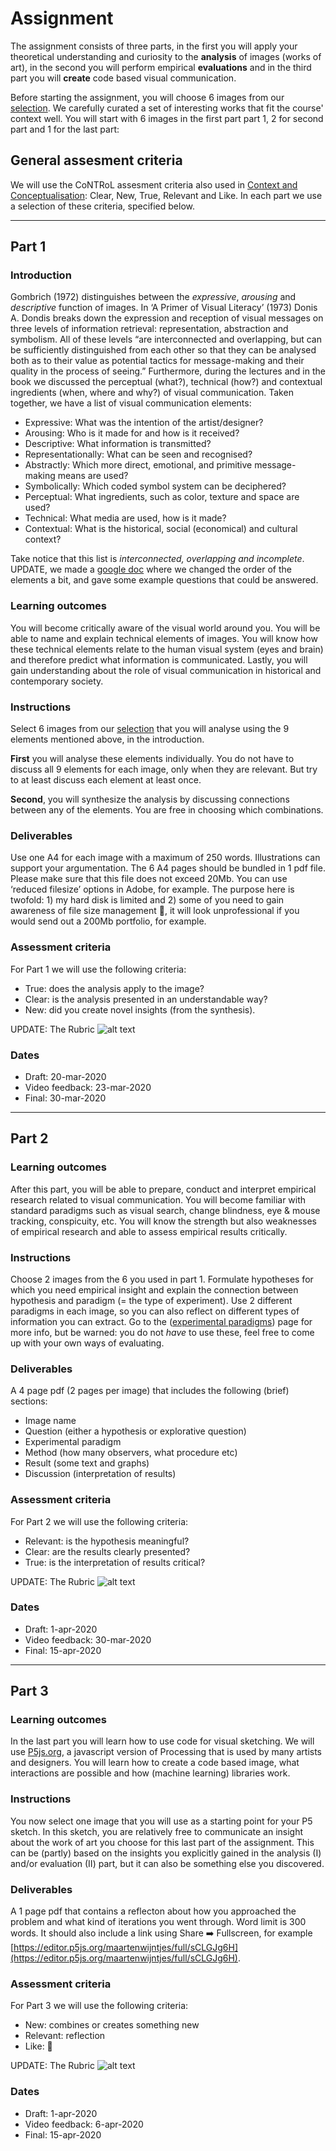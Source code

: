 # Assignment

<!--
### Resources
You can use the reader (VCD) and our lectures as resource material. We will explain all the basics of perception and design. If you need more resources I recommend Visual Thinking for Design (perception & design) and Ways of Seeing (meaning).  
-->

The assignment consists of three parts, in the first you will apply your theoretical understanding and curiosity to the **analysis** of images (works of art), in the second you will perform empirical **evaluations** and in the third part you will **create** code based visual communication. 

Before starting the assignment, you will choose 6 images from our <a href="{{site.baseurl}}/selection2021">selection</a>. We carefully curated a set of interesting works that fit the course' context well. You will start with 6 images in the first part part 1, 2 for second part and 1 for the last part:

<!--![](images/overviewSelectionProcedure.png)
-->

## General assesment criteria
We will use the CoNTRoL assesment criteria also used in [Context and Conceptualisation](https://studiegids.tudelft.nl/a101_displayCourse.do?course_id=36962): Clear, New, True, Relevant and Like. In each part we use a selection of these criteria, specified below. 

* * *
## Part 1

### Introduction
Gombrich (1972) distinguishes between the *expressive*, *arousing* and *descriptive* function of images. In ‘A Primer of Visual Literacy’ (1973) Donis A. Dondis breaks down the expression and reception of visual messages on three levels of information retrieval: representation, abstraction and symbolism. All of  these levels “are interconnected and overlapping, but can be sufficiently distinguished from each other so that they can be analysed both as to their value as potential tactics for message-making and their quality in the process of seeing.” Furthermore, during the lectures and in the book we discussed the perceptual (what?), technical (how?) and contextual ingredients (when, where and why?) of visual communication. Taken together, we have a list of visual communication elements:

* Expressive: What was the intention of the artist/designer? 
* Arousing: Who is it made for and how is it received? 
* Descriptive: What information is transmitted? 
* Representationally: What can be seen and recognised?
* Abstractly: Which more direct, emotional, and primitive message-making means are used?
* Symbolically: Which coded symbol system can be deciphered?
* Perceptual: What ingredients, such as color, texture and space are used?
* Technical: What media are used, how is it made?
* Contextual: What is the historical, social (economical) and cultural context?

Take notice that this list is *interconnected, overlapping and incomplete*. UPDATE, we made a [google doc](https://docs.google.com/document/d/1DXR6YJvkKFGXYpCBWHJ_l7DvIVPb6xvPAWK_nSsrElE/edit?usp=sharing) where we changed the order of the elements a bit, and gave some example questions that could be answered. 



### Learning outcomes
You will become critically aware of the visual world around you. You will be able to name and explain technical elements of images. You will know how these technical elements relate to the human visual system (eyes and brain) and therefore predict what information is communicated. Lastly, you will gain understanding about the role of visual communication in historical and contemporary society.  

### Instructions

Select 6 images from our <a href="{{site.baseurl}}/selection2020">selection</a> that you will analyse using the 9 elements mentioned above, in the introduction. 

**First** you will analyse these elements individually. You do not have to discuss all 9 elements for each image, only when they are relevant. But try to at least discuss each element at least once.

**Second**, you will synthesize the analysis by discussing connections between any of the elements. You are free in choosing which combinations. 

<!--You are free to choose 6 images from the selection we made for you. We suggest to base your selection on:
* your personal interest
* affords different types of analysis
* seem potentially interesting for Part 2 (empirically evaluation)-->

### Deliverables
Use one A4 for each image with a maximum of 250 words. Illustrations can support your argumentation. The 6 A4 pages should be bundled in 1 pdf file. Please make sure that this file does not exceed 20Mb. You can use ‘reduced filesize’ options in Adobe, for example. The purpose here is twofold: 1) my hard disk is limited and 2) some of you need to gain awareness of file size management 🤔, it will look unprofessional if you would send out a 200Mb portfolio, for example. 

### Assessment criteria
For Part 1 we will use the following criteria:
* True: does the analysis apply to the image? 
* Clear: is the analysis presented in an understandable way?
* New: did you create novel insights (from the synthesis).

UPDATE: The Rubric
![alt text](images/Rubrics1.png "Rubric Part 1")

<!--### Rubric
![alt text](images/Rubrics1.png "Rubric Part 1")-->

### Dates
- Draft: 20-mar-2020
- Video feedback: 23-mar-2020
- Final: 30-mar-2020

* * *
## Part 2

### Learning outcomes
After this part, you will be able to prepare, conduct and interpret empirical research related to visual communication. You will become familiar with standard paradigms such as visual search, change blindness, eye & mouse tracking, conspicuity, etc. You will know the strength but also weaknesses of empirical research and able to assess empirical results critically. 

### Instructions
Choose 2 images from the 6 you used in part 1. Formulate hypotheses for which you need empirical insight and explain the connection between hypothesis and paradigm (= the type of experiment). Use 2 different paradigms in each image, so you can also reflect on different types of information you can extract. Go to the (<a href="{{site.baseurl}}/paradigms">experimental paradigms</a>) page for more info, but be warned: you do not _have_ to use these, feel free to come up with your own ways of evaluating. 

### Deliverables
A 4 page pdf (2 pages per image) that includes the following (brief) sections:
- Image name
- Question (either a hypothesis or explorative question)
- Experimental paradigm
- Method (how many observers, what procedure etc)
- Result (some text and graphs)
- Discussion (interpretation of results)

### Assessment criteria
For Part 2 we will use the following criteria:
* Relevant: is the hypothesis meaningful? 
* Clear: are the results clearly presented?
* True: is the interpretation of results critical? 

UPDATE: The Rubric
![alt text](images/rubrics2.png "Rubric Part 2")


### Dates
- Draft: 1-apr-2020
- Video feedback: 30-mar-2020
- Final: 15-apr-2020

* * *
## Part 3

### Learning outcomes
In the last part you will learn how to use code for visual sketching. We will use [P5js.org](https://P5js.org), a javascript version of Processing that is used by many artists and designers. You will learn how to create a code based image, what interactions are possible and how (machine learning) libraries work. 

### Instructions
You now select one image that you will use as a starting point for your P5 sketch. In this sketch, you are relatively free to communicate an insight about the work of art you choose for this last part of the assignment. This can be (partly) based on the insights you explicitly gained in the analysis (I) and/or evaluation (II) part, but it can also be something else you discovered.  

### Deliverables
A 1 page pdf that contains a reflecton about how you approached the problem and what kind of iterations you went through. Word limit is 300 words. It should also include a link using Share ➡️ Fullscreen, for example [https://editor.p5js.org/maartenwijntjes/full/sCLGJg6H](https://editor.p5js.org/maartenwijntjes/full/sCLGJg6H). 

### Assessment criteria
For Part 3 we will use the following criteria:
* New: combines or creates something new
* Relevant: reflection
* Like: 🙂

UPDATE: The Rubric
![alt text](images/rubrics3.png "Rubric Part 3" )


### Dates
- Draft: 1-apr-2020
- Video feedback: 6-apr-2020
- Final: 15-apr-2020


<!--
![alt text](content/2020/Cecilia.jpg "Cecilia")

:-------------------------:|:-------------------------:
![](content/2020/Cecilia.jpg) Cecilia BenoCeciliazzo  |  Benozzo Benozzo Benozzo ![](content/2020/Benozzo.jpg)

-->

<!--
The assignment consists of 3 parts: analysis, evaluation and creation. You can read everything in the pdf link below. Furthermore, you need to choose 10 works from a total of 30, from every column you need to choose 1. 
* [Assignment](content/assignment_final_improved_for_clarity.pdf)
* [Source material](content/SourceMaterial.zip) where you find a pdf with all images, a table with names and the images themselves. 
-->

